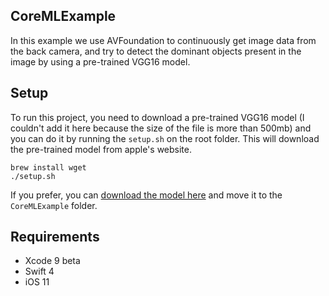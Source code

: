 ## CoreMLExample

In this example we use AVFoundation to continuously get image data from the back camera, and try to detect the dominant objects present in the image by using a pre-trained VGG16 model.


## Setup
To run this project, you need to download a pre-trained VGG16 model (I couldn't add it here because the size of the file is more than 500mb) and you can do it by running the `setup.sh` on the root folder. This will download the pre-trained model from apple's website.


```shell
brew install wget
./setup.sh
```

If you prefer, you can [download the model here](https://docs-assets.developer.apple.com/coreml/models/VGG16.mlmodel) and move it to the `CoreMLExample` folder.

## Requirements
* Xcode 9 beta
* Swift 4
* iOS 11